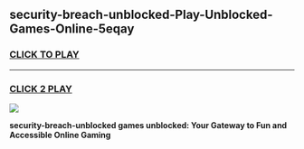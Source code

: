 
## security-breach-unblocked-Play-Unblocked-Games-Online-5eqay
<h3>
<a href="https://premium76.site?title=security-breach-unblocked&ref=25A">CLICK TO PLAY</a></h3>
<hr>

<h3>
<a href="https://premium76.site?title=security-breach-unblocked&ref=25A">CLICK 2 PLAY</a>
  
</h3>

<a href="https://premium76.site?title=security-breach-unblocked&ref=25A"><img src="https://clearcache.store/games.png"></a>


**security-breach-unblocked games unblocked: Your Gateway to Fun and Accessible Online Gaming**
